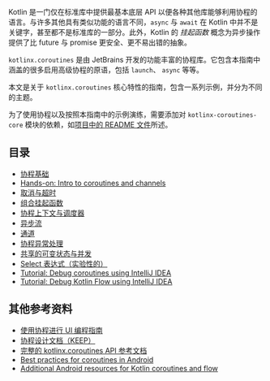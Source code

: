 [//]: # (title: 协程指南)

Kotlin 是一门仅在标准库中提供最基本底层 API 以便各种其他<!--
-->库能够利用协程的语言。与许多其他具有类似功能的语言不同，`async` 与 `await`
在 Kotlin 中并不是关键字，甚至都不是标准库的一部分。此外，Kotlin 的
_挂起函数_ 概念为异步操作提供了比
future 与 promise 更安全、更不易出错的抽象。

`kotlinx.coroutines` 是由 JetBrains 开发的功能丰富的协程库。它包含<!--
-->本指南中涵盖的很多启用高级协程的原语，包括 `launch`、 `async` 等等。

本文是关于 `kotlinx.coroutines` 核心特性的指南，包含一系列示例，并分为不同的主题。

为了使用协程以及按照本指南中的示例演练，需要添加对 `kotlinx-coroutines-core` 模块的依赖，如<!-- 
-->[项目中的 README 文件](https://github.com/Kotlin/kotlinx.coroutines/blob/master/README.md#using-in-your-projects)所述。

## 目录

* [协程基础](basics.md)
* [Hands-on: Intro to coroutines and channels](https://play.kotlinlang.org/hands-on/Introduction%20to%20Coroutines%20and%20Channels)
* [取消与超时](cancellation-and-timeouts.md)
* [组合挂起函数](composing-suspending-functions.md)
* [协程上下文与调度器](coroutine-context-and-dispatchers.md)
* [异步流](flow.md)
* [通道](channels.md)
* [协程异常处理](exception-handling.md)
* [共享的可变状态与并发](shared-mutable-state-and-concurrency.md)
* [Select 表达式（实验性的）](select-expression.md)
* [Tutorial: Debug coroutines using IntelliJ IDEA](debug-coroutines-with-idea.md)
* [Tutorial: Debug Kotlin Flow using IntelliJ IDEA](debug-flow-with-idea.md)

## 其他参考资料

* [使用协程进行 UI 编程指南](https://github.com/Kotlin/kotlinx.coroutines/blob/master/ui/coroutines-guide-ui.md)
* [协程设计文档（KEEP）](https://github.com/Kotlin/KEEP/blob/master/proposals/coroutines.md)
* [完整的 kotlinx.coroutines API 参考文档](https://kotlin.github.io/kotlinx.coroutines)
* [Best practices for coroutines in Android](https://developer.android.com/kotlin/coroutines/coroutines-best-practices)
* [Additional Android resources for Kotlin coroutines and flow](https://developer.android.com/kotlin/coroutines/additional-resources)
